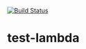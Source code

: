 [![Build Status](https://travis-ci.org/lambda2018/test-lambda.svg?branch=master)](https://travis-ci.org/lambda2018/test-lambda)

# test-lambda

